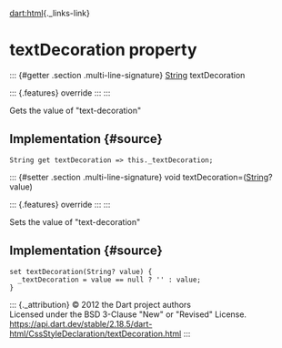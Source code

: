 [dart:html](../../dart-html/dart-html-library){._links-link}

textDecoration property
=======================

::: {#getter .section .multi-line-signature}
[String](../../dart-core/string-class) textDecoration

::: {.features}
override
:::
:::

Gets the value of \"text-decoration\"

Implementation {#source}
--------------

``` {.language-dart data-language="dart"}
String get textDecoration => this._textDecoration;
```

::: {#setter .section .multi-line-signature}
void textDecoration=([String](../../dart-core/string-class)? value)

::: {.features}
override
:::
:::

Sets the value of \"text-decoration\"

Implementation {#source}
--------------

``` {.language-dart data-language="dart"}
set textDecoration(String? value) {
  _textDecoration = value == null ? '' : value;
}
```

::: {._attribution}
© 2012 the Dart project authors\
Licensed under the BSD 3-Clause \"New\" or \"Revised\" License.\
<https://api.dart.dev/stable/2.18.5/dart-html/CssStyleDeclaration/textDecoration.html>
:::
